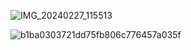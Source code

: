 ![IMG_20240227_115513](https://github.com/mindfullies/mindfullies/assets/160588581/b40e9b69-8e61-46d0-927b-a9e8e99a9b48)

![b1ba0303721dd75fb806c776457a035f](https://github.com/mindfullies/mindfullies/assets/160588581/8fc9b55b-5ce3-44d7-aece-c3deeff8d3e4)

